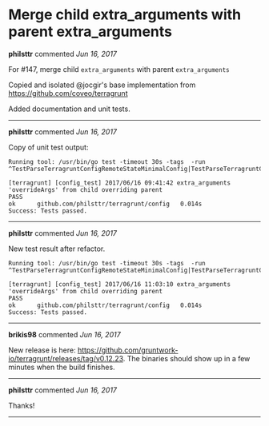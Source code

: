 # Merge child extra_arguments with parent extra_arguments

**philsttr** commented *Jun 16, 2017*

For #147, merge child `extra_arguments` with parent `extra_arguments`

Copied and isolated @jocgir's base implementation from https://github.com/coveo/terragrunt

Added documentation and unit tests.
<br />
***


**philsttr** commented *Jun 16, 2017*

Copy of unit test output:

```
Running tool: /usr/bin/go test -timeout 30s -tags  -run ^TestParseTerragruntConfigRemoteStateMinimalConfig|TestParseTerragruntConfigRemoteStateMissingBackend|TestParseTerragruntConfigRemoteStateFullConfig|TestParseTerragruntConfigDependenciesOnePath|TestParseTerragruntConfigDependenciesMultiplePaths|TestParseTerragruntConfigRemoteStateDynamoDbTerraformConfigAndDependenciesFullConfig|TestParseTerragruntConfigRemoteStateDynamoDbTerraformConfigAndDependenciesFullConfigOldConfigFormat|TestParseTerragruntConfigInclude|TestParseTerragruntConfigIncludeWithFindInParentFolders|TestParseTerragruntConfigIncludeOverrideRemote|TestParseTerragruntConfigIncludeOverrideAll|TestParseTerragruntConfigTwoLevels|TestParseTerragruntConfigThreeLevels|TestParseTerragruntConfigEmptyConfig|TestParseTerragruntConfigEmptyConfigOldConfig|TestMergeConfigIntoIncludedConfig|TestParseTerragruntConfigTerraformNoSource|TestParseTerragruntConfigTerraformWithSource|TestParseTerragruntConfigTerraformWithExtraArguments|TestParseTerragruntConfigTerraformWithMultipleExtraArguments|TestFindConfigFilesInPathNone|TestFindConfigFilesInPathOneNewConfig|TestFindConfigFilesInPathOneOldConfig|TestFindConfigFilesInPathMultipleConfigs$

[terragrunt] [config_test] 2017/06/16 09:41:42 extra_arguments 'overrideArgs' from child overriding parent
PASS
ok  	github.com/philsttr/terragrunt/config	0.014s
Success: Tests passed.
```
***

**philsttr** commented *Jun 16, 2017*

New test result after refactor.

```
Running tool: /usr/bin/go test -timeout 30s -tags  -run ^TestParseTerragruntConfigRemoteStateMinimalConfig|TestParseTerragruntConfigRemoteStateMissingBackend|TestParseTerragruntConfigRemoteStateFullConfig|TestParseTerragruntConfigDependenciesOnePath|TestParseTerragruntConfigDependenciesMultiplePaths|TestParseTerragruntConfigRemoteStateDynamoDbTerraformConfigAndDependenciesFullConfig|TestParseTerragruntConfigRemoteStateDynamoDbTerraformConfigAndDependenciesFullConfigOldConfigFormat|TestParseTerragruntConfigInclude|TestParseTerragruntConfigIncludeWithFindInParentFolders|TestParseTerragruntConfigIncludeOverrideRemote|TestParseTerragruntConfigIncludeOverrideAll|TestParseTerragruntConfigTwoLevels|TestParseTerragruntConfigThreeLevels|TestParseTerragruntConfigEmptyConfig|TestParseTerragruntConfigEmptyConfigOldConfig|TestMergeConfigIntoIncludedConfig|TestParseTerragruntConfigTerraformNoSource|TestParseTerragruntConfigTerraformWithSource|TestParseTerragruntConfigTerraformWithExtraArguments|TestParseTerragruntConfigTerraformWithMultipleExtraArguments|TestFindConfigFilesInPathNone|TestFindConfigFilesInPathOneNewConfig|TestFindConfigFilesInPathOneOldConfig|TestFindConfigFilesInPathMultipleConfigs$

[terragrunt] [config_test] 2017/06/16 11:03:10 extra_arguments 'overrideArgs' from child overriding parent
PASS
ok  	github.com/philsttr/terragrunt/config	0.014s
Success: Tests passed.
```
***

**brikis98** commented *Jun 16, 2017*

New release is here: https://github.com/gruntwork-io/terragrunt/releases/tag/v0.12.23. The binaries should show up in a few minutes when the build finishes.
***

**philsttr** commented *Jun 16, 2017*

Thanks!
***

